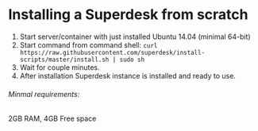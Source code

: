 # Installing a Superdesk from scratch

1. Start server/container with just installed Ubuntu 14.04 (minimal 64-bit)
2. Start command from command shell:
```curl https://raw.githubusercontent.com/superdesk/install-scripts/master/install.sh | sudo sh```
3. Wait for couple minutes.
4. After installation Superdesk instance is installed and ready to use.

###### Minmal requirements:
2GB RAM, 4GB Free space
